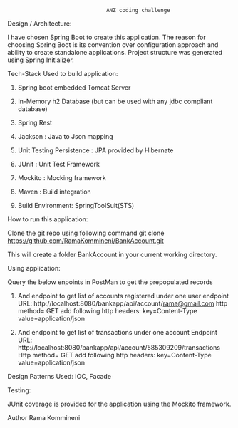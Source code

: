                                    ANZ coding challenge

Design / Architecture:

 I have chosen Spring Boot to create this application. The reason for choosing Spring Boot is its convention over configuration approach and ability to create standalone applications.
Project structure was generated using Spring Initializer.

Tech-Stack Used to build application:

1) Spring boot embedded Tomcat Server

2) In-Memory h2 Database (but can be used with any jdbc compliant database)

3) Spring Rest

4) Jackson : Java to Json mapping

5) Unit Testing Persistence : JPA provided by Hibernate

6) JUnit : Unit Test Framework

7) Mockito : Mocking framework

8) Maven : Build integration

9) Build Environment: SpringToolSuit(STS)


How to run this application:

Clone the git repo using following command
git clone https://github.com/RamaKommineni/BankAccount.git

This will create a folder BankAccount in your current working directory.

Using application:

Query the below enpoints in PostMan to get the prepopulated records

1) And endpoint to get list of accounts registered under one user
endpoint URL: http://localhost:8080/bankapp/api/account/rama@gmail.com
http method= GET
add following  http headers:
key=Content-Type value=application/json

2) And endpoint to get list of transactions under one account
Endpoint URL: http://localhost:8080/bankapp/api/account/585309209/transactions
Http method= GET
add following  http headers:
key=Content-Type value=application/json

Design Patterns Used:
IOC, Facade

Testing:

JUnit coverage is provided for the application using the Mockito framework.

Author
Rama Kommineni









